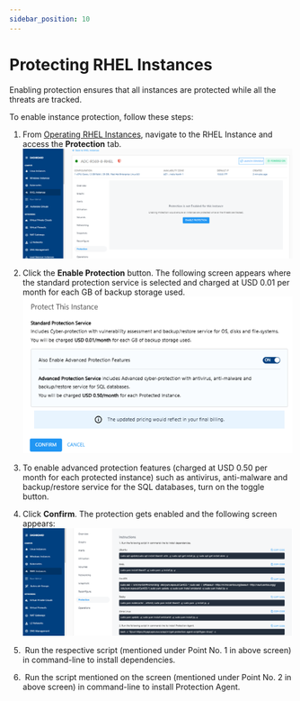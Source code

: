 ```yaml
---
sidebar_position: 10
---
```

# Protecting RHEL Instances

Enabling protection ensures that all instances are protected while all the threats are tracked.

To enable instance protection, follow these steps:

1. From [Operating RHEL Instances](AboutRHELInstances.md), navigate to the RHEL Instance and access the **Protection** tab.
   ![Protecting RHEL Instances](img/Protection1.png)

3. Click the **Enable Protection** button. The following screen appears where the standard protection service is selected and charged at USD 0.01 per month for each GB of backup storage used.
   ![Protecting RHEL Instances](img/Protection2.png)

4. To enable advanced protection features (charged at USD 0.50 per month for each protected instance) such as antivirus, anti-malware and backup/restore service for the SQL databases, turn on the toggle button. 
5. Click **Confirm**. The protection gets enabled and the following screen appears:
   ![Protecting RHEL Instances](img/Protection3.png)
4.  Run the respective script (mentioned under Point No. 1 in above screen) in command-line to install dependencies.
5.  Run the script mentioned on the screen (mentioned under Point No. 2 in above screen) in command-line to install Protection Agent.




